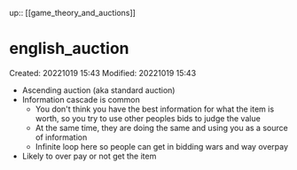 up:: [[game_theory_and_auctions]]

# english_auction

Created: 20221019 15:43
Modified: 20221019 15:43

- Ascending auction (aka standard auction)
- Information cascade is common
	- You don't think you have the best information for what the item is worth, so you try to use other peoples bids to judge the value
	- At the same time, they are doing the same and using you as a source of information
	- Infinite loop here so people can get in bidding wars and way overpay
- Likely to over pay or not get the item
